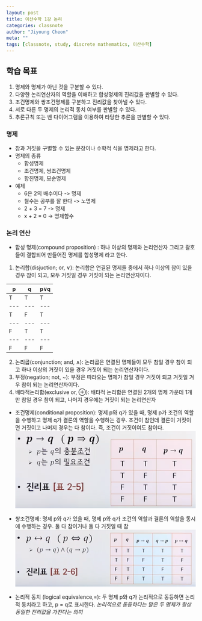 ```yaml
---
layout: post
title: 이산수학 1강 논리
categories: classnote
author: "Jiyoung Cheon"
meta: ""
tags: [classnote, study, discrete mathematics, 이산수학]
---
```


## 학습 목표

1. 명제와 명제가 아닌 것을 구분할 수 있다.
2. 다양한 논리연산자의 역할을 이해하고 합성명제의 진리값을 판별할 수 있다.
3. 조건명제와 쌍조건명제를 구분하고 진리값을 찾아낼 수 있다.
4. 서로 다른 두 명제의 논리적 동치 여부를 판별할 수 있다.
5. 추론규칙 또는 벤 다이어그램을 이용하여 타당한 추론을 판별할 수 있다.

### 명제
* 참과 거짓을 구별할 수 있는 문장이나 수학적 식을 명제라고 한다.
* 명제의 종류
  * 합성명제
  * 조건명제, 쌍조건명제
  * 항진명제, 모순명제
* 예제
  * 6은 2의 배수이다 -> 명제
  * 철수는 공부를 잘 한다 -> 노명제
  * 2 + 3 = 7 -> 명제
  * x + 2 = 0 -> 명제함수

### 논리 연산

* 합성 명제(compound proposition) : 하나 이상의 명제와 논리연산자 그리고 괄호들이 결합되어 만들어진 명제를 합성명제 라고 한다.
1. 논리합(disjuction; or, ∨): 논리합은 연결된 명제들 중에서 하나 이상의 참이 있을 경우 참이 되고, 모두 거짓일 경우 거짓이 되는 논리연산자이다.

p | q | p∨q
--- | --- | ---
T | T | T
--- | --- | ---
T | F | T
--- | --- | ---
F | T | T
--- | --- | ---
F | F | F

2. 논리곱(conjunction; and, ∧): 논리곱은 연결된 명제들이 모두 참일 경우 참이 되고 하나 이상의 거짓이 있을 경우 거짓이 되는 논리연산자이다.
3. 부정(negation; not, ~): 부정은 따라오는 명제가 참일 경우 거짓이 되고 거짓일 겨우 참이 되는 논리연산자이다.
4. 배타적논리합(exclusive or, ⊕): 배타적 논리합은 연결된 2개의 명제 가운데 1개만 참일 경우 참이 되고, 나머지 경우에는 거짓이 되는 논리연산자

* 조건명제(conditional proposition): 명제 p와 q가 있을 때, 명제 p가 조건의 역할을 수행하고 명제 q가 결론의 역할을 수행하는 경우. 조건이 참인데 결론이 거짓이면 거짓이고 나머지 경우는 다 참이다. 즉, 조건이 거짓이여도 참이다.
![conditionalproposition.png](/assets/images/conditionalproposition.png)

 * 쌍조건명제: 명제 p와 q가 있을 때, 명제 p와 q가 조건의 역할과 결론의 역할을 동시에 수행하는 경우. 둘 다 참이거나 둘 다 거짓일 때 참
 ![conditionalproposition2.png](/assets/images/conditionalproposition2.png)

* 논리적 동치 (logical equivalence,=): 두 명제 p와 q가 논리적으로 동등하면 논리적 동치라고 하고, p = q로 표시한다. *논리적으로 동등하다는 말은 두 명제가 항상 동일한 진리값을 가진다는 의미*
